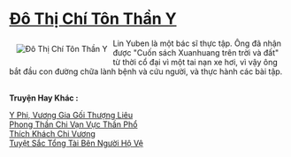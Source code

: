 <a href="https://truyentiki.com/do-thi-chi-ton-than-y.33877/" title="Đô Thị Chí Tôn Thần Y"><h1>Đô Thị Chí Tôn Thần Y</h1></a><div style="display:table"><img align="right" style="float: left; padding: 10px;" src="https://truyentiki.com/a/img/str/src/33877.jpg" alt="Đô Thị Chí Tôn Thần Y">Lin Yuben là một bác sĩ thực tập. Ông đã nhận được "Cuốn sách Xuanhuang trên trời và đất" từ thời cổ đại vì một tai nạn xe hơi, vì vậy ông bắt đầu con đường chữa lành bệnh và cứu người, và thực hành các bài tập.</div><p><br><b>Truyện Hay Khác :</b></p><a href="https://truyentiki.com/y-phi-vuong-gia-goi-thuong-lieu.33876/" alt="Y Phi, Vương Gia Gối Thượng Liêu">Y Phi, Vương Gia Gối Thượng Liêu</a><br/><a href="https://www.flickr.com/photos/188164041@N05/49974050916/" alt="Phong Thần Chi Vạn Vực Thần Phổ">Phong Thần Chi Vạn Vực Thần Phổ</a><br/><a href="https://github.com/nownovels/top500/tree/master/truyenhay/33737/" alt="Thích Khách Chi Vương">Thích Khách Chi Vương</a><br/><a href="https://github.com/nownovels/top500/tree/master/truyenhay/33806/" alt="Tuyệt Sắc Tổng Tài Bên Người Hộ Vệ">Tuyệt Sắc Tổng Tài Bên Người Hộ Vệ</a><br/>